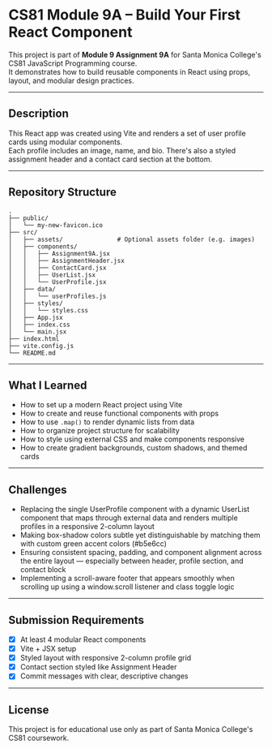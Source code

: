 # CS81 Module 9A – Build Your First React Component

This project is part of **Module 9 Assignment 9A** for Santa Monica College's CS81 JavaScript Programming course.  
It demonstrates how to build reusable components in React using props, layout, and modular design practices.

---

## Description

This React app was created using Vite and renders a set of user profile cards using modular components.  
Each profile includes an image, name, and bio. There's also a styled assignment header and a contact card section at the bottom.

---

## Repository Structure

```
.
├── public/
│   └── my-new-favicon.ico
├── src/
│   ├── assets/               # Optional assets folder (e.g. images)
│   ├── components/
│   │   ├── Assignment9A.jsx
│   │   ├── AssignmentHeader.jsx
│   │   ├── ContactCard.jsx
│   │   ├── UserList.jsx
│   │   └── UserProfile.jsx
│   ├── data/
│   │   └── userProfiles.js
│   ├── styles/
│   │   └── styles.css
│   ├── App.jsx
│   ├── index.css
│   └── main.jsx
├── index.html
├── vite.config.js
└── README.md
```

---

## What I Learned

- How to set up a modern React project using Vite
- How to create and reuse functional components with props
- How to use `.map()` to render dynamic lists from data
- How to organize project structure for scalability
- How to style using external CSS and make components responsive
- How to create gradient backgrounds, custom shadows, and themed cards

---

## Challenges

- Replacing the single UserProfile component with a dynamic UserList component that maps through external data and renders multiple profiles in a responsive 2-column layout
- Making box-shadow colors subtle yet distinguishable by matching them with custom green accent colors (#b5e6cc)
- Ensuring consistent spacing, padding, and component alignment across the entire layout — especially between header, profile section, and contact block
- Implementing a scroll-aware footer that appears smoothly when scrolling up using a window.scroll listener and class toggle logic

---

## Submission Requirements

- [x] At least 4 modular React components
- [x] Vite + JSX setup
- [x] Styled layout with responsive 2-column profile grid
- [x] Contact section styled like Assignment Header
- [x] Commit messages with clear, descriptive changes

---

## License

This project is for educational use only as part of Santa Monica College's CS81 coursework.
